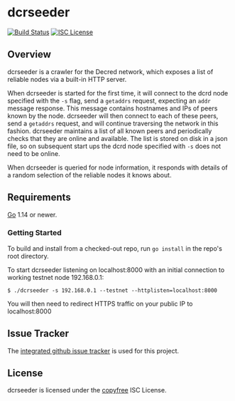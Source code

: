 dcrseeder
=========

[![Build Status](https://github.com/decred/dcrseeder/workflows/Build%20and%20Test/badge.svg)](https://github.com/decred/dcrseeder/actions)
[![ISC License](https://img.shields.io/badge/license-ISC-blue.svg)](http://copyfree.org)

## Overview

dcrseeder is a crawler for the Decred network, which exposes a list of reliable
nodes via a built-in HTTP server.

When dcrseeder is started for the first time, it will connect to the dcrd node
specified with the `-s` flag, send a `getaddrs` request, expecting an  `addr`
message response. This message contains hostnames and IPs of peers known by the
node. dcrseeder will then connect to each of these peers, send a `getaddrs`
request, and will continue traversing the network in this fashion. dcrseeder
maintains a list of all known peers and periodically checks that they are
online and available. The list is stored on disk in a json file, so on
subsequent start ups the dcrd node specified with `-s` does not need to be
online.

When dcrseeder is queried for node information, it responds with details of a
random selection of the reliable nodes it knows about.

## Requirements

[Go](https://golang.org) 1.14 or newer.

### Getting Started

To build and install from a checked-out repo, run `go install` in the repo's
root directory.

To start dcrseeder listening on localhost:8000 with an initial connection to working testnet node 192.168.0.1:

```no-highlight
$ ./dcrseeder -s 192.168.0.1 --testnet --httplisten=localhost:8000
```

You will then need to redirect HTTPS traffic on your public IP to localhost:8000

## Issue Tracker

The [integrated github issue tracker](https://github.com/decred/dcrseeder/issues)
is used for this project.

## License

dcrseeder is licensed under the [copyfree](http://copyfree.org) ISC License.
